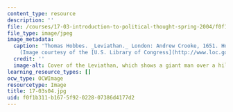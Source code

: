 ```yaml
---
content_type: resource
description: ''
file: /courses/17-03-introduction-to-political-thought-spring-2004/f0f1b311b1675f92022807386d4177d2_17-03s04.jpg
file_type: image/jpeg
image_metadata:
  caption: 'Thomas Hobbes. _Leviathan._ London: Andrew Crooke, 1651. Holmes Collection.
    (Image courtesy of the [U.S. Library of Congress](http://www.loc.gov/).)'
  credit: ''
  image-alt: Cover of the Leviathan, which shows a giant man over a hill.
learning_resource_types: []
ocw_type: OCWImage
resourcetype: Image
title: 17-03s04.jpg
uid: f0f1b311-b167-5f92-0228-07386d4177d2
---
```

